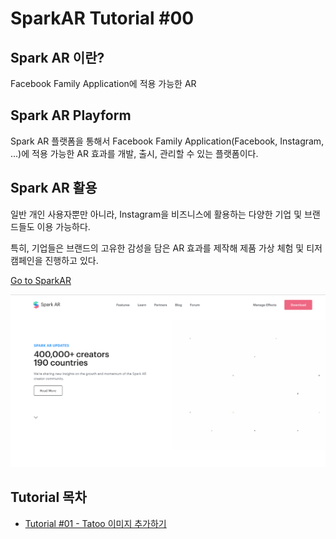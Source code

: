 # SparkAR Tutorial #00

## Spark AR 이란?

Facebook Family Application에 적용 가능한 AR

## Spark AR Playform

Spark AR 플랫폼을 통해서 Facebook Family Application(Facebook, Instagram, ...)에 적용 가능한 AR 효과를 개발, 출시, 관리할 수 있는 플랫폼이다.

## Spark AR 활용

일반 개인 사용자뿐만 아니라, Instagram을 비즈니스에 활용하는 다양한 기업 및 브랜드들도 이용 가능하다.

특히, 기업들은 브랜드의 고유한 감성을 담은 AR 효과를 제작해 제품 가상 체험 및 티저 캠페인을 진행하고 있다.


[Go to SparkAR](https://sparkar.facebook.com/ar-studio/)

![SparkAR WebPage](./Doc/img/homepage.png)


## Tutorial 목차

- [Tutorial #01 - Tatoo 이미지 추가하기](./Doc/Tutorual#01.md)
